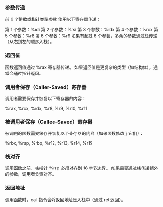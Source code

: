 ### 参数传递
前 6 个整数或指针类型参数 使用以下寄存器传递：

第 1 个参数：%rdi
第 2 个参数：%rsi
第 3 个参数：%rdx
第 4 个参数：%rcx
第 5 个参数：%r8
第 6 个参数：%r9
如果有超过 6 个参数，多余的参数通过栈传递（从右到左的顺序入栈）。

### 返回值

函数返回值通过 %rax 寄存器传递。
如果返回值是更复杂的类型（如结构体），通常会通过指针返回。
### 调用者保存（Caller-Saved）寄存器
调用者需要保存并恢复以下寄存器的内容：

%rax, %rcx, %rdx, %r8, %r9, %r10, %r11
### 被调用者保存（Callee-Saved）寄存器
被调用的函数需要保存并恢复以下寄存器的内容（如果函数修改了它们）：

%rbx, %rsp, %rbp, %r12, %r13, %r14, %r15
### 栈对齐

调用函数之前，栈指针 %rsp 必须对齐到 16 字节边界。
如果需要通过栈传递额外的参数，调用者负责对齐。
### 返回地址

调用函数时，call 指令会将返回地址压入栈中（通过 ret 返回）。
